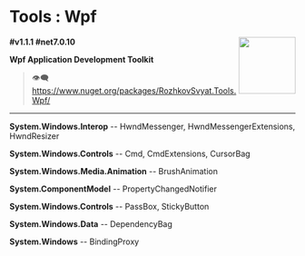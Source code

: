 # Tools : Wpf

<img align="right" width="100" height="100" src="https://github.com/rozhkovsvyat/Tools.RecipeFactory/assets/71471748/ba1a969f-e54f-46d5-8f7f-70aa6434e063">

**#v1.1.1 #net7.0.10**

**Wpf Application Development Toolkit**

> :eye_speech_bubble: https://www.nuget.org/packages/RozhkovSvyat.Tools.Wpf/

---

**System.Windows.Interop** -- HwndMessenger, HwndMessengerExtensions, HwndResizer

**System.Windows.Controls** -- Cmd, CmdExtensions, CursorBag
  
**System.Windows.Media.Animation** -- BrushAnimation
  
**System.ComponentModel** -- PropertyChangedNotifier

**System.Windows.Controls** -- PassBox, StickyButton
  
**System.Windows.Data** -- DependencyBag
  
**System.Windows** -- BindingProxy

